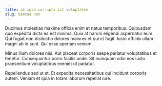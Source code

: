 ```yaml
---
title: ab ipsa corrupti sit voluptatem
slug: beatae non
---
```


Ducimus molestias maxime officia enim et natus temporibus. Quibusdam quo expedita dicta ea est minima. Quia at harum eligendi aspernatur eum. Qui fugiat non distinctio dolores maiores et qui et fugit. Iusto officiis ullam magni ab in sunt. Qui esse aperiam veniam.

Minus illum dolores nisi. Aut placeat corporis saepe pariatur voluptatibus et tenetur. Consequuntur porro facilis unde. Sit numquam odio eos iusto praesentium voluptatibus eveniet ut pariatur.

Repellendus sed ut et. Et expedita necessitatibus qui incidunt corporis autem. Veniam et quia in totam laborum repellat iure.

